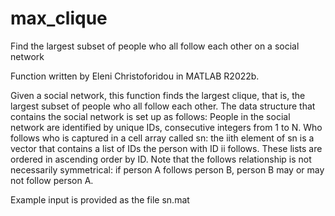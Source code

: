 # max_clique
Find the largest subset of people who all follow each other on a social network

Function written by Eleni Christoforidou in MATLAB R2022b.

Given a social network, this function finds the largest clique, that is, the largest subset of people who all follow each other. The data structure that contains the social network is set up as follows: People in the social network are identified by unique IDs, consecutive integers from 1 to N. Who follows who is captured in a cell array called sn: the iith element of sn is a vector that contains a list of IDs the person with ID ii follows. These lists are ordered in ascending order by ID. Note that the follows relationship is not necessarily symmetrical: if person A follows person B, person B may or may not follow person A.

Example input is provided as the file sn.mat
